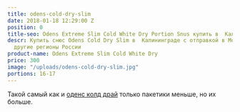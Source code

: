 ```yaml
---
title: odens-cold-dry-slim
date: 2018-01-18 12:29:00 Z
position: 0
title-seo: Odens Extreme Slim Cold White Dry Portion Snus купить в  Калининграде
descr: Купить cнюс Odens Cold Dry Slim в  Калининграде с отправкой в Москву, СПБ и
  другие регионы России
product-name: Odens Extreme Slim Cold White Dry
price: 300
image: "/uploads/odens-cold-dry-slim.jpg"
portions: 16-17
---
```


Такой самый как и [оденс колд драй](/odens-cold-dry.html) только пакетики меньше, но их больше.